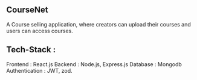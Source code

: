 ## CourseNet
A Course selling application, where creators can upload their courses and users can access courses.

## Tech-Stack :
Frontend : React.js
Backend : Node.js, Express.js
Database : Mongodb
Authentication : JWT, zod.
